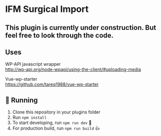 # IFM Surgical Import

## This plugin is currently under construction. But feel free to look through the code.

## Uses

WP-API javascript wrapper<br>
http://wp-api.org/node-wpapi/using-the-client/#uploading-media

Vue-wp-starter<br>
https://github.com/tareq1988/vue-wp-starter

## 🚚 Running

1. Clone this repository in your plugins folder
1. Run `npm install`
1. To start developing, run `npm run dev` 🤘
1. For production build, run `npm run build` 👍
